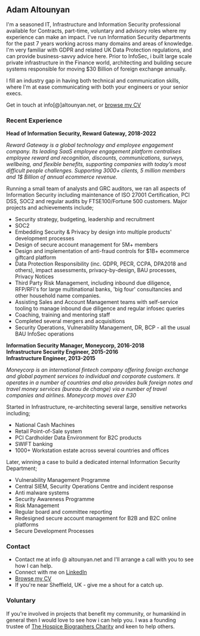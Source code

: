 ## Adam Altounyan

I'm a seasoned IT, Infrastructure and Information Security professional available for Contracts, part-time, voluntary and advisory roles where my experience can make an impact. I've run Information Security departments for the past 7 years working across many domains and areas of knowledge. I'm very familiar with GDPR and related UK Data Protection regulations, and can provide business-savvy advice here. Prior to InfoSec, i built large scale private infrastructure in the Finance world, architecting and building secure systems responsible for moving $30 Billion of foreign exchange annually. 

I fill an industry gap in having both technical and communication skills, where I'm at ease communicating with both your engineers or your senior execs. 

Get in touch at info[@]altounyan.net, or [browse my CV](https://docs.google.com/document/d/184h3BdbTp23G_-b-9EpNDKNY1J8fnJciJT-W_84gInc/edit?usp=sharing)

### Recent Experience

**Head of Information Security, Reward Gateway, 2018-2022**  

*Reward Gateway is a global technology and employee engagement company. Its leading SaaS employee engagement platform centralises employee reward and recognition, discounts, communications, surveys, wellbeing, and flexible benefits, supporting companies with today’s most difficult people challenges. Supporting 3000+ clients, 5 million members and 1$ Billion of annual ecommerce revenue.*

Running a small team of analysts and GRC auditors, we ran all aspects of Information Security including maintenance of ISO 27001 Certification, PCI DSS, SOC2 and regular audits by FTSE100/Fortune 500 customers. Major projects and achievements include;

* Security strategy, budgeting, leadership and recruitment
* SOC2 
* Embedding Security & Privacy by design into multiple products' development processes
* Design of secure account management for 5M+ members
* Design and implementation of anti-fraud controls for $1B+ ecommerce giftcard platform
* Data Protection Responsibility (inc. GDPR, PECR, CCPA, DPA2018 and others), impact assessments, privacy-by-design, BAU processes, Privacy Notices
* Third Party Risk Management, including inbound due diligence, RFP/RFI's for large multinational banks, 'big four' consultancies and other household name companies. 
* Assisting Sales and Account Management teams with self-service tooling to manage inbound due diligence and regular infosec queries
* Coaching, training and mentoring staff
* Completed several mergers and acquisitions 
* Security Operations, Vulnerability Management, DR, BCP - all the usual BAU InfoSec operations

**Information Security Manager, Moneycorp, 2016-2018**  
**Infrastructure Security Engineer, 2015-2016**  
**Infrastructure Engineer, 2013-2015**  

*Moneycorp is an international fintech company offering foreign exchange and global payment services to individual and corporate customers. It operates in a number of countries and also provides bulk foreign notes and travel money services (bureau de change) via a number of travel companies and airlines. Moneycorp moves over £30*

Started in Infrastructure, re-architecting several large, sensitive networks including;

* National Cash Machines
* Retail Point-of-Sale system
* PCI Cardholder Data Environment for B2C products
* SWIFT banking
* 1000+ Workstation estate across several countries and offices

Later, winning a case to build a dedicated internal Information Security Department;

* Vulnerability Management Programme
* Central SIEM, Security Operations Centre and incident response
* Anti malware systems
* Security Awareness Programme
* Risk Management
* Regular board and committee reporting
* Redesigned secure account management for B2B and B2C online platforms
* Secure Development Processes

### Contact

* Contact me at info @ altounyan.net and I'll arrange a call with you to see how I can help. 
* Connect with me on [LinkedIn](https://www.linkedin.com/in/adamaltounyan/)
* [Browse my CV](https://docs.google.com/document/d/184h3BdbTp23G_-b-9EpNDKNY1J8fnJciJT-W_84gInc/edit?usp=sharing)
* If you're near Sheffield, UK - give me a shout for a catch up. 

### Voluntary

If you're involved in projects that benefit my community, or humankind in general then I would love to see how i can help you. I was a founding trustee of [The Hospice Biographers Charity](https://www.thehospicebiographers.com/) and keen to help others. 

